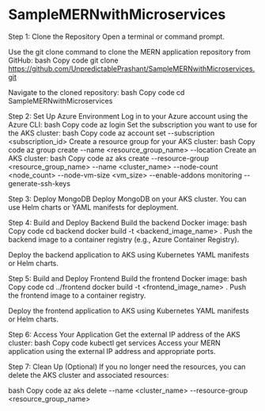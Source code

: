 # SampleMERNwithMicroservices
Step 1: Clone the Repository
Open a terminal or command prompt.

Use the git clone command to clone the MERN application repository from GitHub:
bash
Copy code
git clone https://github.com/UnpredictablePrashant/SampleMERNwithMicroservices.git

Navigate to the cloned repository:
bash
Copy code
cd SampleMERNwithMicroservices


Step 2: Set Up Azure Environment
Log in to your Azure account using the Azure CLI:
bash
Copy code
az login
Set the subscription you want to use for the AKS cluster:
bash
Copy code
az account set --subscription <subscription_id>
Create a resource group for your AKS cluster:
bash
Copy code
az group create --name <resource_group_name> --location <location>
Create an AKS cluster:
bash
Copy code
az aks create --resource-group <resource_group_name> --name <cluster_name> --node-count <node_count> --node-vm-size <vm_size> --enable-addons monitoring --generate-ssh-keys


Step 3: Deploy MongoDB
Deploy MongoDB on your AKS cluster. You can use Helm charts or YAML manifests for deployment.


Step 4: Build and Deploy Backend
Build the backend Docker image:
bash
Copy code
cd backend
docker build -t <backend_image_name> .
Push the backend image to a container registry (e.g., Azure Container Registry).

Deploy the backend application to AKS using Kubernetes YAML manifests or Helm charts.

Step 5: Build and Deploy Frontend
Build the frontend Docker image:
bash
Copy code
cd ../frontend
docker build -t <frontend_image_name> .
Push the frontend image to a container registry.

Deploy the frontend application to AKS using Kubernetes YAML manifests or Helm charts.

Step 6: Access Your Application
Get the external IP address of the AKS cluster:
bash
Copy code
kubectl get services
Access your MERN application using the external IP address and appropriate ports.


Step 7: Clean Up (Optional)
If you no longer need the resources, you can delete the AKS cluster and associated resources:

bash
Copy code
az aks delete --name <cluster_name> --resource-group <resource_group_name>
